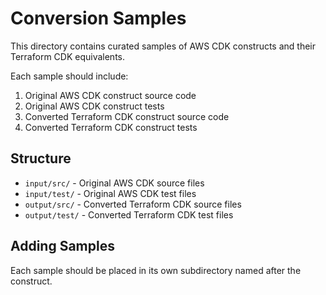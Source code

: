 # Conversion Samples

This directory contains curated samples of AWS CDK constructs and their Terraform CDK equivalents.

Each sample should include:
1. Original AWS CDK construct source code
2. Original AWS CDK construct tests
3. Converted Terraform CDK construct source code
4. Converted Terraform CDK construct tests

## Structure

- `input/src/` - Original AWS CDK source files
- `input/test/` - Original AWS CDK test files
- `output/src/` - Converted Terraform CDK source files
- `output/test/` - Converted Terraform CDK test files

## Adding Samples

Each sample should be placed in its own subdirectory named after the construct.
